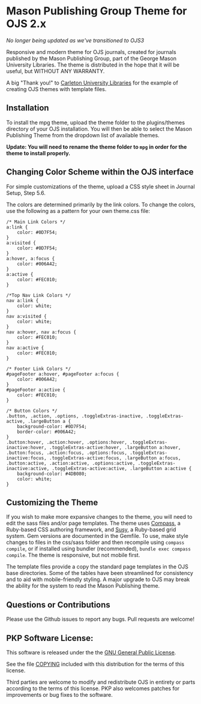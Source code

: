 # Mason Publishing Group Theme for OJS 2.x

*No longer being updated as we've transitioned to OJS3*

Responsive and modern theme for OJS journals, created for journals published by the Mason Publishing Group, part of the George Mason University Libraries. The theme is distributed in the hope that it will be useful, but WITHOUT ANY WARRANTY.

A big "Thank you!" to [Carleton University Libraries](https://github.com/cu-library/OJS-Modern-Theme) for the example of creating OJS themes with template files.

## Installation

To install the mpg theme, upload the theme folder to the plugins/themes directory of your OJS installation. You will then be able to select the Mason Publishing Theme from the dropdown list of available themes.

**Update: You will need to rename the theme folder to `mpg` in order for the theme to install properly.**

## Changing Color Scheme within the OJS interface

For simple customizations of the theme, upload a CSS style sheet in Journal Setup, Step 5.6. 

The colors are determined primarily by the link colors. To change the colors, use the following as a pattern for your own theme.css file:

```
/* Main Link Colors */
a:link {
	color: #0D7F54;
}
a:visited {
	color: #0D7F54;
}
a:hover, a:focus {
	color: #006A42;
}
a:active {
	color: #FEC010;
}

/*Top Nav Link Colors */
nav a:link {
	color: white;
}
nav a:visited {
	color: white;
}
nav a:hover, nav a:focus { 
	color: #FEC010;
} 
nav a:active {
	color: #FEC010;
}

/* Footer Link Colors */
#pageFooter a:hover, #pageFooter a:focus {
	color: #006A42;
}
#pageFooter a:active { 
	color: #FEC010;
}

/* Button Colors */
.button, .action, .options, .toggleExtras-inactive, .toggleExtras-active, .largeButton a {
	background-color: #0D7F54;
	border-color: #006A42;
}
.button:hover, .action:hover, .options:hover, .toggleExtras-inactive:hover, .toggleExtras-active:hover, .largeButton a:hover,
.button:focus, .action:focus, .options:focus, .toggleExtras-inactive:focus, .toggleExtras-active:focus, .largeButton a:focus,
.button:active, .action:active, .options:active, .toggleExtras-inactive:active, .toggleExtras-active:active, .largeButton a:active {
	background-color: #4DB080;
	color: white;
}
```

## Customizing the Theme

If you wish to make more expansive changes to the theme, you will need to edit the sass files and/or page templates. The theme uses [Compass](http://compass-style.org/), a Ruby-based CSS authoring framework, and [Susy](http://susy.oddbird.net/), a Ruby-based grid system. Gem versions are documented in the Gemfile. To use, make style changes to files in the css/sass folder and then recompile using `compass compile`, or if installed using bundler (recommended), `bundle exec compass compile`. The theme is responsive, but not mobile first.

The template files provide a copy the standard page templates in the OJS base directories. Some of the tables have been streamlined for consistency and to aid with mobile-friendly styling. A major upgrade to OJS may break the ability for the system to read the Mason Publishing theme.

## Questions or Contributions

Please use the Github issues to report any bugs. Pull requests are welcome!


## PKP Software License:
This software is released under the the [GNU General Public License](https://github.com/pkp/ojs/blob/master/docs/COPYING).

See the file [COPYING](https://github.com/pkp/ojs/blob/master/docs/COPYING) included with this distribution for the terms of this license.

Third parties are welcome to modify and redistribute OJS in entirety or parts according to the terms of this license. PKP also welcomes patches for improvements or bug fixes to the software.
